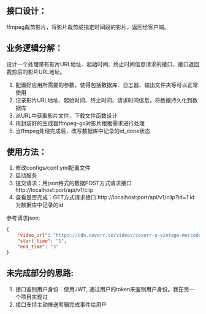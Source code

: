 ## 接口设计：
ffmpeg裁剪影片，将影片裁剪成指定时间段的影片，返回给客户端。

## 业务逻辑分解：
设计一个处理带有影片URL地址、起始时间、终止时间信息请求的接口，接口返回裁剪后的影片URL地址。

1. 配置好应用所需要的参数，使得包括数据库、日志器、输出文件夹等可以正常使用
2. 记录影片URL地址、起始时间、终止时间、请求时间信息，将数据持久化到数据库
3. 从URL中获取影片文件，下载文件函数设计
4. 用封装好的生成器ffmpeg-go对影片根据需求进行处理
5. 当ffmpeg处理完成后，改写数据库中记录的id_done状态

## 使用方法：
1. 修改configs/conf.yml配置文件
2. 启动服务
3. 提交请求：用json格式的数据POST方式请求接口 http://localhost:port/api/v1/clip
4. 查看是否完成：GET方式请求接口 http://localhost:port/api/v1/clip?id=1 id为数据库中记录的id

参考请求json:

```json
{
    "video_url": "https://cdn.coverr.co/videos/coverr-a-vintage-mercedes-benz-w123-at-a-motor-show-7241/1080p.mp4",
    "start_time": "1",
    "end_time": "3"
}
```

## 未完成部分的思路:
1. 接口鉴别用户身份：使用JWT, 通过用户的token来鉴别用户身份。我在另一个项目实现过
2. 接口支持主动推送剪辑完成事件给用户